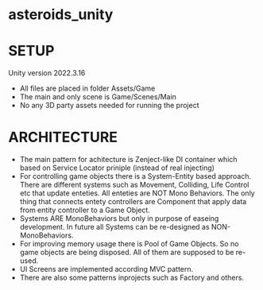 # asteroids_unity
# SETUP
Unity version 2022.3.16
- All files are placed in folder Assets/Game
- The main and only scene is Game/Scenes/Main
- No any 3D party assets needed for running the project
# ARCHITECTURE
- The main pattern for achitecture is Zenject-like DI container which based on Service Locator priniple (instead of real injecting)
- For controlling game objects there is a System-Entity based approach. There are different systems such as Movement, Colliding, Life Control etc that 
update enteties. All enteties are NOT Mono Behaviors. The only thing that connects entety controllers are Component that apply data from entity controller
to a Game Object. 
- Systems ARE MonoBehaviors but only in purpose of easeing development. In future all Systems can be re-designed as NON-MonoBehaviors.
- For improving memory usage there is Pool of Game Objects. So no game objects are being disposed. All of them are supposed to be re-used.
- UI Screens are implemented according MVC pattern.
- There are also some patterns inprojects such as Factory and others.
